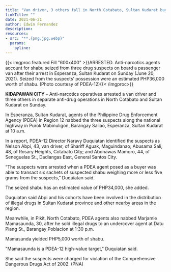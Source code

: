 ```yaml
---
title: "Van driver, 3 others fall in North Cotabato, Sultan Kudarat buy-busts"
linkTitle: ""
date: 2021-06-21
author: Edwin Fernandez
description:
resources:
- src: "**.{png,jpg,webp}"
  params:
    byline: 
---
```

{{< imgproc featured Fill "600x400" >}}ARRESTED. Anti-narcotics agents account for shabu seized from three drug suspects on board a passenger van after their arrest in Esperanza, Sultan Kudarat on Sunday (June 20, 2021). Seized from the suspects’ possession were an estimated PHP36,000 worth of shabu. (Photo courtesy of PDEA-12){{< /imgproc>}}

**KIDAPAWAN CITY** – Anti-narcotics operatives arrested a van driver and three others in separate anti-drug operations in North Cotabato and Sultan Kudarat on Sunday.

In Esperanza, Sultan Kudarat, agents of the Philippine Drug Enforcement Agency (PDEA) in Region 12 nabbed the three suspects along the national highway in Purok Mabinuligon, Barangay Saliao, Esperanza, Sultan Kudarat at 10 a.m.

In a report, PDEA-12 Director Naravy Duquiatan identified the suspects as Nelson Abpi, 43, van driver, of Shariff Aguak, Maguindanao; Abusama Sali, 48, of Rosary Heights, Cotabato City; and Abonawas Mamoro, 44, of Seneguelas St., Dadiangas East, General Santos City.

“The suspects were arrested when a PDEA agent posed as a buyer was able to transact six sachets of suspected shabu weighing more or less five grams from the suspects,” Duquiatan said.

The seized shabu has an estimated value of PHP34,000, she added.

Duquiatan said Abpi and his cohorts have been involved in the distribution of illegal drugs in Sultan Kudarat province and other nearby areas in the region.

Meanwhile, in Pikit, North Cotabato, PDEA agents also nabbed Marjamie Mamasaunda, 30, after he sold illegal drugs to an undercover agent at Datu Piang St., Barangay Poblacion at 1:30 p.m.

Mamasunda yielded PHP5,000 worth of shabu.

"Mamasaunda is a PDEA-12 high-value target," Duquiatan said.

She said the suspects were charged for violation of the Comprehensive Dangerous Drugs Act of 2002. (PNA)